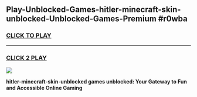 
## Play-Unblocked-Games-hitler-minecraft-skin-unblocked-Unblocked-Games-Premium #r0wba
<h3>
<a href="https://premium.freeplayer.one?title=hitler-minecraft-skin-unblocked&ref=12M">CLICK TO PLAY</a></h3>
<hr>

<h3>
<a href="https://premium.freeplayer.one?title=hitler-minecraft-skin-unblocked&ref=12M">CLICK 2 PLAY</a>
  
</h3>

<a href="https://premium.freeplayer.one?title=hitler-minecraft-skin-unblocked&ref=12M"><img src="https://clearcache.store/games.png"></a>


**hitler-minecraft-skin-unblocked games unblocked: Your Gateway to Fun and Accessible Online Gaming**
